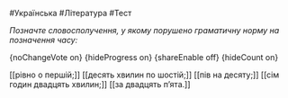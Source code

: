 #Українська #Література #Тест

*Позначте словосполучення, у якому порушено граматичну норму на позначення часу:*

{noChangeVote on}
{hideProgress on}
{shareEnable off}
{hideCount on}

[[рівно о першій;]]
[[десять хвилин по шостій;]]
[[пів на десяту;]]
[[сім годин двадцять хвилин;]]
[[за двадцять п’ята.]]
